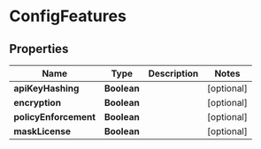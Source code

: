 

# ConfigFeatures


## Properties

| Name | Type | Description | Notes |
|------------ | ------------- | ------------- | -------------|
|**apiKeyHashing** | **Boolean** |  |  [optional] |
|**encryption** | **Boolean** |  |  [optional] |
|**policyEnforcement** | **Boolean** |  |  [optional] |
|**maskLicense** | **Boolean** |  |  [optional] |



